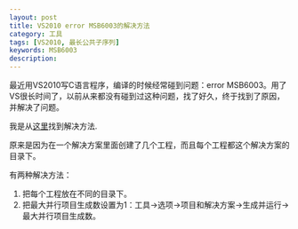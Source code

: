 ```yaml
---
layout: post
title: VS2010 error MSB6003的解决方法
category: 工具
tags: [VS2010, 最长公共子序列]
keywords: MSB6003
description:
---
```


最近用VS2010写C语言程序，编译的时候经常碰到问题：error MSB6003。用了VS很长时间了，以前从来都没有碰到过这种问题，找了好久，终于找到了原因，并解决了问题。

我是从[这里](http://connect.microsoft.com/VisualStudio/feedback/details/643386/cant-build-some-project-within-solution)找到解决方法.

原来是因为在一个解决方案里面创建了几个工程，而且每个工程都这个解决方案的目录下。

有两种解决方法：

1. 把每个工程放在不同的目录下。
1. 把最大并行项目生成数设置为1：工具->选项->项目和解决方案->生成并运行->最大并行项目生成数。